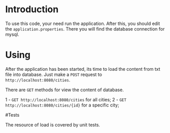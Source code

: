# Introduction

To use this code, your need run the application.
After this, you should edit the `application.properties`. There you will find the database connection for mysql.

# Using

After the application has been started, its time to load the content from txt file into database.
Just make a `POST` request to `http://localhost:8080/cities`.

There are `GET` methods for view the content of database.

1 - `GET http://localhost:8080/cities` for all cities;
2 - `GET http://localhost:8080/cities/{id}` for a specific city;

#Tests

The resource of load is covered by unit tests.

